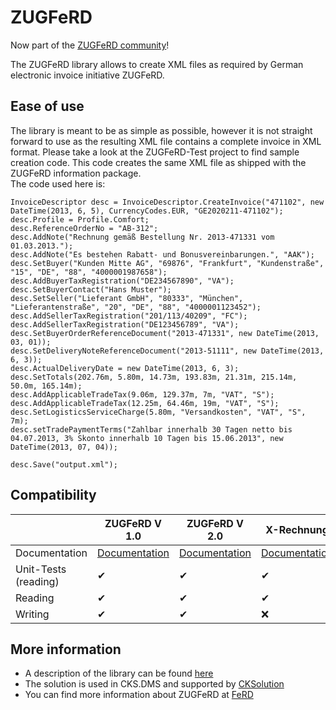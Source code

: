 # ZUGFeRD
Now part of the [ZUGFeRD community](https://github.com/zugferd)!  

The ZUGFeRD library allows to create XML files as required by German electronic invoice initiative ZUGFeRD.
## Ease of use
The library is meant to be as simple as possible, however it is not straight forward to use as the resulting XML file contains a complete invoice in XML format. Please take a look at the ZUGFeRD-Test project to find sample creation code. This code creates the same XML file as shipped with the ZUGFeRD information package.  
The code used here is:  
```
InvoiceDescriptor desc = InvoiceDescriptor.CreateInvoice("471102", new DateTime(2013, 6, 5), CurrencyCodes.EUR, "GE2020211-471102");
desc.Profile = Profile.Comfort;
desc.ReferenceOrderNo = "AB-312";
desc.AddNote("Rechnung gemäß Bestellung Nr. 2013-471331 vom 01.03.2013.");
desc.AddNote("Es bestehen Rabatt- und Bonusvereinbarungen.", "AAK");
desc.SetBuyer("Kunden Mitte AG", "69876", "Frankfurt", "Kundenstraße", "15", "DE", "88", "4000001987658");
desc.AddBuyerTaxRegistration("DE234567890", "VA");
desc.SetBuyerContact("Hans Muster");
desc.SetSeller("Lieferant GmbH", "80333", "München", "Lieferantenstraße", "20", "DE", "88", "4000001123452");
desc.AddSellerTaxRegistration("201/113/40209", "FC");
desc.AddSellerTaxRegistration("DE123456789", "VA");
desc.SetBuyerOrderReferenceDocument("2013-471331", new DateTime(2013, 03, 01));
desc.SetDeliveryNoteReferenceDocument("2013-51111", new DateTime(2013, 6, 3));
desc.ActualDeliveryDate = new DateTime(2013, 6, 3);
desc.SetTotals(202.76m, 5.80m, 14.73m, 193.83m, 21.31m, 215.14m, 50.0m, 165.14m);
desc.AddApplicableTradeTax(9.06m, 129.37m, 7m, "VAT", "S");
desc.AddApplicableTradeTax(12.25m, 64.46m, 19m, "VAT", "S");
desc.SetLogisticsServiceCharge(5.80m, "Versandkosten", "VAT", "S", 7m);
desc.setTradePaymentTerms("Zahlbar innerhalb 30 Tagen netto bis 04.07.2013, 3% Skonto innerhalb 10 Tagen bis 15.06.2013", new DateTime(2013, 07, 04));

desc.Save("output.xml");
```
## Compatibility
||ZUGFeRD V 1.0|ZUGFeRD V 2.0|X-Rechnung|Factur-X|
|---|---|---|---|---|
|Documentation|[Documentation](https://www.ferd-net.de/zugferd/zugferd-1.0/index.html)|[Documentation](https://www.ferd-net.de/zugferd/zugferd-2.0.1/index.html)|[Documentation](https://www.verband-e-rechnung.org/xrechnung/)|[Documentation](https://www.ferd-net.de/upload/Dokumente/FACTUR-X_ZUGFeRD_2p0_Teil1_Profil_EN16931_1p03.pdf)|
|Unit-Tests (reading)|✔|✔|✔|✔|
|Reading|✔|✔|✔|✔|
|Writing|✔|✔|❌|❌|
## More information
* A description of the library can be found [here](http://www.s2-industries.com/wordpress/2013/11/creating-zugferd-descriptors-with-c/)
* The solution is used in CKS.DMS and supported by [CKSolution](http://www.cksolution.de)
* You can find more information about ZUGFeRD at [FeRD](http://www.ferd-net.de/)